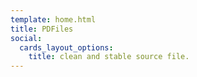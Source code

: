 ```yaml
---
template: home.html
title: PDFiles
social:
  cards_layout_options:
    title: clean and stable source file.
---
```



